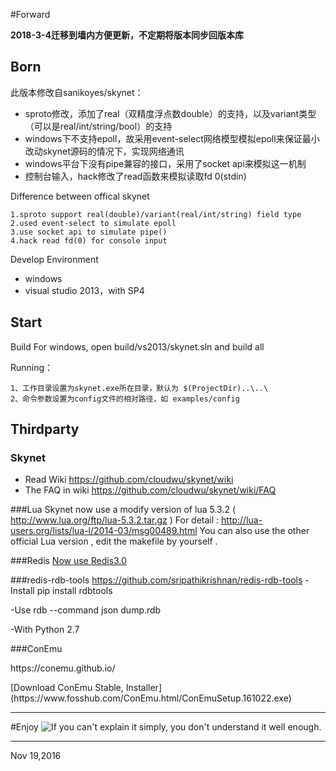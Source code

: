 #Forward


**2018-3-4迁移到墙内方便更新，不定期将版本同步回版本库**

Born
-------------------------------------------------------------------------------------------
此版本修改自sanikoyes/skynet：
- sproto修改，添加了real（双精度浮点数double）的支持，以及variant类型（可以是real/int/string/bool）的支持
- windows下不支持epoll，故采用event-select网络模型模拟epoll来保证最小改动skynet源码的情况下，实现网络通讯
- windows平台下没有pipe兼容的接口，采用了socket api来模拟这一机制
- 控制台输入，hack修改了read函数来模拟读取fd 0(stdin)


Difference between offical skynet
```
1.sproto support real(double)/variant(real/int/string) field type
2.used event-select to simulate epoll
3.use socket api to simulate pipe()
4.hack read fd(0) for console input
```

Develop Environment
- windows
- visual studio 2013，with SP4

Start
-------------------------------------------------------------------------------------------
Build
For windows, open build/vs2013/skynet.sln and build all


Running：
```
1、工作目录设置为skynet.exe所在目录，默认为 $(ProjectDir)..\..\
2、命令参数设置为config文件的相对路径，如 examples/config
```

Thirdparty
-------------------------------------------------------------------------------------------

### Skynet

* Read Wiki https://github.com/cloudwu/skynet/wiki
* The FAQ in wiki https://github.com/cloudwu/skynet/wiki/FAQ

###Lua
Skynet now use a modify version of lua 5.3.2 ( http://www.lua.org/ftp/lua-5.3.2.tar.gz )
For detail : http://lua-users.org/lists/lua-l/2014-03/msg00489.html
You can also use the other official Lua version , edit the makefile by yourself .

###Redis
[Now use Redis3.0](http://github.com/MSOpenTech/redis/releases/download/win-3.0.503/Redis-x64-3.0.503.msi)

###redis-rdb-tools
https://github.com/sripathikrishnan/redis-rdb-tools
-Install
pip install rdbtools

-Use
rdb --command json dump.rdb

-With Python 2.7

###ConEmu
<p>https://conemu.github.io/
<p>[Download ConEmu Stable, Installer](https://www.fosshub.com/ConEmu.html/ConEmuSetup.161022.exe)


<hr>

#Enjoy
![If you can't explain it simply, you don't understand it well enough.](https://upload.wikimedia.org/wikipedia/en/1/13/Albert_Einstein_violin.jpg)


<HR>


<p><p><p>
Nov 19,2016
